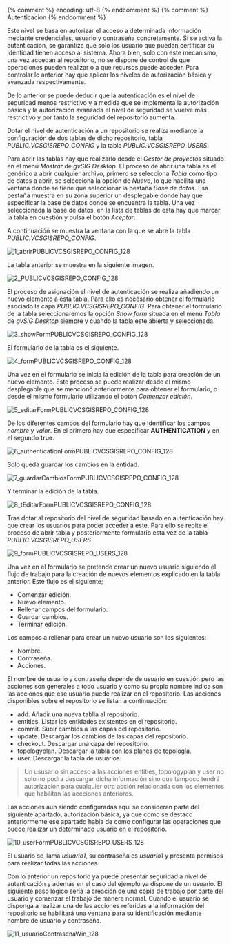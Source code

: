 {% comment %} encoding: utf-8 {% endcomment %}
{% comment %} Autenticacion {% endcomment %} 

Este nivel se basa en autorizar el acceso a determinada información mediante credenciales, usuario y contraseña 
concretamente. Si se activa  la autenticacion, se garantiza que solo los usuario que puedan certificar su 
identidad tienen acceso al sistema. Ahora bien, solo con este mecanismo, una vez accedan al repositorio, no 
se dispone de control de que operaciones pueden realizar o a que recursos puede acceder. Para controlar lo anterior
hay que aplicar los niveles de autorización básica y avanzada respectivamente.

De lo anterior se puede deducir que la autenticación es el nivel de seguridad menos restrictivo y a medida que se 
implementa la autorización básica y la autorización avanzada el nivel de seguridad se vuelve más restrictivo y por
tanto la seguridad del repositorio aumenta.

Dotar el nivel de autenticación a un repositorio se realiza mediante la configuración de dos tablas de dicho
repositorio, tabla *PUBLIC.VCSGISREPO_CONFIG* y la tabla *PUBLIC.VCSGISREPO_USERS*.

Para abrir las tablas hay que realizarlo desde el *Gestor de proyectos* situado en el menú *Mostrar* de 
*gvSIG Desktop*. El proceso de abrir una tabla es el genérico a abrir cualquier archivo, primero se 
selecciona *Tabla* como tipo de datos a abrir, se selecciona la opción de *Nuevo*, lo que habilita una 
ventana donde se tiene que seleccionar la pestaña *Base de datos*. Esa pestaña muestra en su zona superior
un desplegable donde hay que especificar la base de datos donde se encuentra la tabla. 
Una vez seleccionada la base de datos, en la lista de tablas de esta hay que marcar la tabla 
en cuestión y pulsa el botón *Aceptar*.

A continuación se muestra la ventana con la que se abre la tabla *PUBLIC.VCSGISREPO_CONFIG*.

![1_abrirPUBLICVCSGISREPO_CONFIG_128](autenticacion_files/1_abrirPUBLICVCSGISREPO_CONFIG_128.png)

La tabla anterior se muestra en la siguiente imagen.

![2_PUBLICVCSGISREPO_CONFIG_128](autenticacion_files/2_PUBLICVCSGISREPO_CONFIG_128.png)

El proceso de asignación el nivel de autenticación se realiza añadiendo un nuevo elemento a esta tabla.
Para ello es necesario obtener el formulario asociado la capa *PUBLIC.VCSGISREPO_CONFIG*. 
Para obtener el formulario de la tabla seleccionaremos la opción *Show form* situada en el menú 
*Tabla* de *gvSIG Desktop* siempre y cuando la tabla este abierta y seleccionada.

![3_showFormPUBLICVCSGISREPO_CONFIG_128](autenticacion_files/3_showFormPUBLICVCSGISREPO_CONFIG_128.png)

El formulario de la tabla es el siguiente.

![4_formPUBLICVCSGISREPO_CONFIG_128](autenticacion_files/4_formPUBLICVCSGISREPO_CONFIG_128.png)

Una vez en el formulario se inicia la edición de la tabla para creación de un nuevo elemento. 
Este proceso se puede realizar desde el mismo desplegable que se mencionó anteriormente para obtener 
el formulario, o desde el mismo formulario utilizando el botón *Comenzar edición*.

![5_editarFormPUBLICVCSGISREPO_CONFIG_128](ejemplo_asignacion_recursos_files/5_editarFormPUBLICVCSGISREPO_CONFIG_128.png)

De los diferentes campos del formulario hay que identificar los campos *nombre* y *valor*. En el primero hay que 
especificar **AUTHENTICATION** y en el segundo **true**.

![6_authenticationFormPUBLICVCSGISREPO_CONFIG_128](ejemplo_asignacion_recursos_files/6_authenticationFormPUBLICVCSGISREPO_CONFIG_128.png)

Solo queda guardar los cambios en la entidad.

![7_guardarCambiosFormPUBLICVCSGISREPO_CONFIG_128](ejemplo_asignacion_recursos_files/7_guardarCambiosFormPUBLICVCSGISREPO_CONFIG_128.png)

Y terminar la edición de la tabla.

![8_tEditarFormPUBLICVCSGISREPO_CONFIG_128](ejemplo_asignacion_recursos_files/8_tEditarFormPUBLICVCSGISREPO_CONFIG_128.png)

Tras dotar al repositorio del nivel de seguridad basado en autenticación hay que crear los usuarios para poder 
acceder a este. Para ello se repite el proceso de abrir tabla y posteriormente formulario esta vez de la tabla
*PUBLIC.VCSGISREPO_USERS*.

![9_formPUBLICVCSGISREPO_USERS_128](autenticacion_files/9_formPUBLICVCSGISREPO_USERS_128.png)

Una vez en el formulario se pretende crear un nuevo usuario siguiendo el flujo de trabajo para la creación de
nuevos elementos explicado en la tabla anterior. Este flujo es el siguiente;
 * Comenzar edición.
 * Nuevo elemento.
 * Rellenar campos del formulario.
 * Guardar cambios.
 * Terminar edición.

Los campos a rellenar para crear un nuevo usuario son los siguientes:
 * Nombre.
 * Contraseña.
 * Acciones.
 
El nombre de usuario y contraseña depende de usuario en cuestión pero las acciones son generales a todo usuario y 
como su propio nombre indica son las acciones que ese usuario puede realizar en el repositorio.
Las acciones disponibles sobre el repositorio se listan a continuación:
 * add. Añadir una nueva tablla al repositorio.
 * entities. Listar las entidades existentes en el repositorio.
 * commit. Subir cambios a las capas del repositorio.
 * update. Descargar los cambios de las capas del repositorio.
 * checkout. Descargar una capa del repositorio.
 * topologyplan. Descargar la tabla con los planes de topología.
 * user. Descargar la tabla de usuarios.

 > Un ususario sin acceso a las acciones entities, topologyplan y user no solo no podra descargar dicha información
 sino que tampoco tendrá autorización para cualquier otra acción relacionada con los elementos que habilitan 
 las accciones anteriores.

Las acciones aun siendo configuradas aquí se consideran parte del siguiente apartado, 
autorización básica, ya que como se destaco anteriormente ese apartado habla de como configurar las operaciones 
que puede realizar un determinado usuario en el repositorio.

![10_userFormPUBLICVCSGISREPO_USERS_128](autenticacion_files/10_userFormPUBLICVCSGISREPO_USERS_128.png)

El usuario se llama *usuario1*, su contraseña es *usuario1* y presenta permisos para realizar todas las acciones.

Con lo anterior un repositorio ya puede presentar seguridad a nivel de autenticación y además en el caso del ejemplo
ya dispone de un usuario. El siguiente paso lógico sería la creación de una copia de trabajo por parte del
usuario y comenzar el trabajo de manera normal. Cuando el usuario se disponga a realizar una de las acciones
referidas a la información del repositorio se habilitará una ventana para su identificación mediante nombre
de usuario y contraseña.

![11_usuarioContrasenaWin_128](autenticacion_files/11_usuarioContrasenaWin_128.png)

